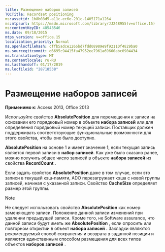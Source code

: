 ```yaml
---
title: Размещение наборов записей
TOCTitle: Recordset positioning
ms:assetid: 1b8b08d5-a11c-ec6e-201c-1405171a1264
ms:mtpsurl: https://msdn.microsoft.com/library/JJ248955(v=office.15)
ms:contentKeyID: 48543546
ms.date: 09/18/2015
mtps_version: v=office.15
localization_priority: Normal
ms.openlocfilehash: cffb5adce1266bd7fdd08989e9f92110f4829ba0
ms.sourcegitcommit: d6695c94415fa47952ee7961a69660abc0904434
ms.translationtype: MT
ms.contentlocale: ru-RU
ms.lasthandoff: 01/17/2019
ms.locfileid: "28718538"
---
```

# <a name="recordset-positioning"></a>Размещение наборов записей

**Применимо к**: Access 2013, Office 2013

Используйте свойство **AbsolutePosition** для перемещения к записи на основании его порядковый номер в объекте **набора записей** или для определения порядковый номер текущей записи. Поставщик должен поддерживать соответствующие функциональные возможности для этого свойства, чтобы оно было доступно.

**AbsolutePosition** на основе 1 и имеет значение 1, если текущая запись является первой записи в **набор записей**. Как уже было сказано ранее, можно получить общее число записей в объекте **набора записей** из свойства **RecordCount** .

Если задать свойство **AbsolutePosition** даже в том случае, если это записи в текущей кэш-памяти, ADO перезагружает кэша с новой группы записей, начиная с указанной записи. Свойство **CacheSize** определяет размер этой группы.

> [!NOTE]
> Не следует использовать свойство **AbsolutePosition** как номер заменяющего записи. Положение данной записи изменений при удалении предыдущей записи. Кроме того, не Software assurance, что данной записи будут иметь же **AbsolutePosition** , если опросить или повторном открытии в объект **набора записей** . Закладки являются рекомендуемый способ сохранения и возврата в заданной позиции и являются единственным способом размещения для всех типов объектов **наборов записей** .


